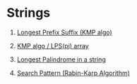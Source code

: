 #  Strings

<ol>

<li>

[Longest Prefix Suffix (KMP algo)](https://www.geeksforgeeks.org/problems/longest-prefix-suffix2527/1)


</li>

<li>

[KMP algo / LPS(pi) array](https://www.geeksforgeeks.org/problems/search-pattern0205/1)


</li>

<li>

[Longest Palindrome in a string](https://www.geeksforgeeks.org/problems/longest-palindrome-in-a-string3411/1)

</li>

<li>

[Search Pattern (Rabin-Karp Algorithm)](https://www.geeksforgeeks.org/problems/search-pattern-rabin-karp-algorithm--141631/1)

</li>

</ol>